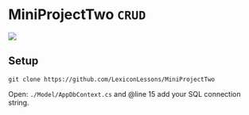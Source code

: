 # MiniProjectTwo `CRUD`

![](https://i.imgur.com/qo4mpiW.gif)


## Setup

```
git clone https://github.com/LexiconLessons/MiniProjectTwo
```
Open: `./Model/AppDbContext.cs` and @line 15 add your SQL connection string.





